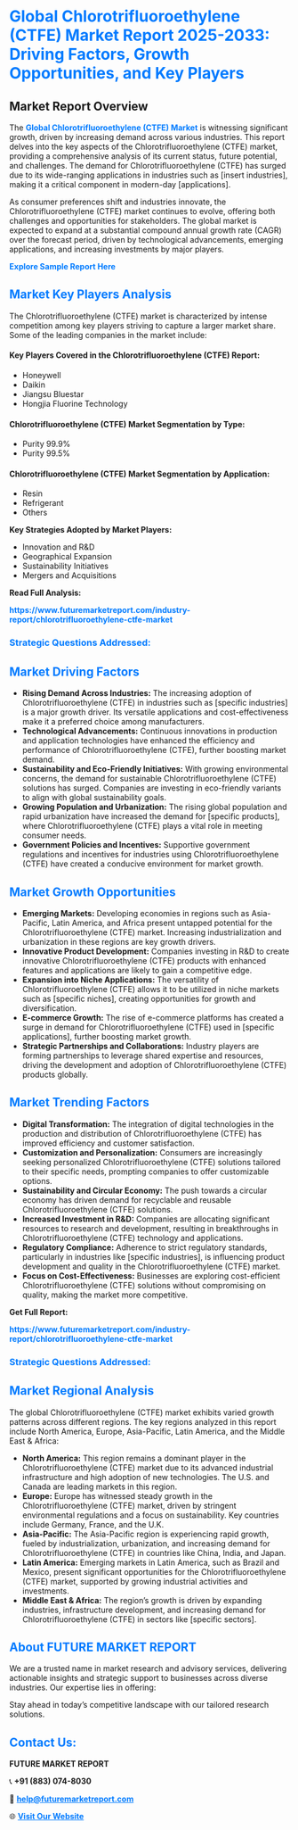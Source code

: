 <h1 style="color: #007BFF;">Global Chlorotrifluoroethylene (CTFE) Market Report 2025-2033: Driving Factors, Growth Opportunities, and Key Players</h1>

<section id="overview">
<h2>Market Report Overview</h2>
<p>The <a href="https://www.futuremarketreport.com/industry-report/chlorotrifluoroethylene-ctfe-market" style="color: #007BFF; text-decoration: none;"><strong>Global Chlorotrifluoroethylene (CTFE) Market</strong></a> is witnessing significant growth, driven by increasing demand across various industries. This report delves into the key aspects of the Chlorotrifluoroethylene (CTFE) market, providing a comprehensive analysis of its current status, future potential, and challenges. The demand for Chlorotrifluoroethylene (CTFE) has surged due to its wide-ranging applications in industries such as [insert industries], making it a critical component in modern-day [applications].</p>
<p>As consumer preferences shift and industries innovate, the Chlorotrifluoroethylene (CTFE) market continues to evolve, offering both challenges and opportunities for stakeholders. The global market is expected to expand at a substantial compound annual growth rate (CAGR) over the forecast period, driven by technological advancements, emerging applications, and increasing investments by major players.</p>
</section>

<section id="overview">
<p><a href="https://www.futuremarketreport.com/request-sample/reportId=60727" style="color: #007BFF; text-decoration: none;"><strong>Explore Sample Report Here</strong></a></p>
</section>

<section id="key-players">
<h2 style="color: #007BFF;">Market Key Players Analysis</h2>
<p>The Chlorotrifluoroethylene (CTFE) market is characterized by intense competition among key players striving to capture a larger market share. Some of the leading companies in the market include:</p>
<h4>Key Players Covered in the Chlorotrifluoroethylene (CTFE) Report:</h4>
<ul><li>Honeywell</li><li>Daikin</li><li>Jiangsu Bluestar</li><li>Hongjia Fluorine Technology</li></ul>
<h4>Chlorotrifluoroethylene (CTFE) Market Segmentation by Type:</h4>
<ul><li>Purity 99.9%</li><li>Purity 99.5%</li></ul>

<h4>Chlorotrifluoroethylene (CTFE) Market Segmentation by Application:</h4>
<ul><li>Resin</li><li>Refrigerant</li><li>Others</li></ul>
<p><strong>Key Strategies Adopted by Market Players:</strong></p>
<ul>
<li>Innovation and R&D</li>
<li>Geographical Expansion</li>
<li>Sustainability Initiatives</li>
<li>Mergers and Acquisitions</li>
</ul>
</section>

<section>
<p><strong>Read Full Analysis: </strong></p><a href="https://www.futuremarketreport.com/industry-report/chlorotrifluoroethylene-ctfe-market" style="color: #007BFF; text-decoration: none;"><strong>https://www.futuremarketreport.com/industry-report/chlorotrifluoroethylene-ctfe-market</strong></a>
<h3 style="color: #007BFF;">Strategic Questions Addressed:</h3>
</section>

<section id="driving-factors">
<h2 style="color: #007BFF;">Market Driving Factors</h2>
<ul>
<li><strong>Rising Demand Across Industries:</strong> The increasing adoption of Chlorotrifluoroethylene (CTFE) in industries such as [specific industries] is a major growth driver. Its versatile applications and cost-effectiveness make it a preferred choice among manufacturers.</li>
<li><strong>Technological Advancements:</strong> Continuous innovations in production and application technologies have enhanced the efficiency and performance of Chlorotrifluoroethylene (CTFE), further boosting market demand.</li>
<li><strong>Sustainability and Eco-Friendly Initiatives:</strong> With growing environmental concerns, the demand for sustainable Chlorotrifluoroethylene (CTFE) solutions has surged. Companies are investing in eco-friendly variants to align with global sustainability goals.</li>
<li><strong>Growing Population and Urbanization:</strong> The rising global population and rapid urbanization have increased the demand for [specific products], where Chlorotrifluoroethylene (CTFE) plays a vital role in meeting consumer needs.</li>
<li><strong>Government Policies and Incentives:</strong> Supportive government regulations and incentives for industries using Chlorotrifluoroethylene (CTFE) have created a conducive environment for market growth.</li>
</ul>
</section>

<section id="growth-opportunities">
<h2 style="color: #007BFF;">Market Growth Opportunities</h2>
<ul>
<li><strong>Emerging Markets:</strong> Developing economies in regions such as Asia-Pacific, Latin America, and Africa present untapped potential for the Chlorotrifluoroethylene (CTFE) market. Increasing industrialization and urbanization in these regions are key growth drivers.</li>
<li><strong>Innovative Product Development:</strong> Companies investing in R&D to create innovative Chlorotrifluoroethylene (CTFE) products with enhanced features and applications are likely to gain a competitive edge.</li>
<li><strong>Expansion into Niche Applications:</strong> The versatility of Chlorotrifluoroethylene (CTFE) allows it to be utilized in niche markets such as [specific niches], creating opportunities for growth and diversification.</li>
<li><strong>E-commerce Growth:</strong> The rise of e-commerce platforms has created a surge in demand for Chlorotrifluoroethylene (CTFE) used in [specific applications], further boosting market growth.</li>
<li><strong>Strategic Partnerships and Collaborations:</strong> Industry players are forming partnerships to leverage shared expertise and resources, driving the development and adoption of Chlorotrifluoroethylene (CTFE) products globally.</li>
</ul>
</section>

<section id="trending-factors">
<h2 style="color: #007BFF;">Market Trending Factors</h2>
<ul>
<li><strong>Digital Transformation:</strong> The integration of digital technologies in the production and distribution of Chlorotrifluoroethylene (CTFE) has improved efficiency and customer satisfaction.</li>
<li><strong>Customization and Personalization:</strong> Consumers are increasingly seeking personalized Chlorotrifluoroethylene (CTFE) solutions tailored to their specific needs, prompting companies to offer customizable options.</li>
<li><strong>Sustainability and Circular Economy:</strong> The push towards a circular economy has driven demand for recyclable and reusable Chlorotrifluoroethylene (CTFE) solutions.</li>
<li><strong>Increased Investment in R&D:</strong> Companies are allocating significant resources to research and development, resulting in breakthroughs in Chlorotrifluoroethylene (CTFE) technology and applications.</li>
<li><strong>Regulatory Compliance:</strong> Adherence to strict regulatory standards, particularly in industries like [specific industries], is influencing product development and quality in the Chlorotrifluoroethylene (CTFE) market.</li>
<li><strong>Focus on Cost-Effectiveness:</strong> Businesses are exploring cost-efficient Chlorotrifluoroethylene (CTFE) solutions without compromising on quality, making the market more competitive.</li>
</ul>
</section>

<section>
<p><strong>Get Full Report: </strong></p><a href="https://www.futuremarketreport.com/industry-report/chlorotrifluoroethylene-ctfe-market" style="color: #007BFF; text-decoration: none;"><strong>https://www.futuremarketreport.com/industry-report/chlorotrifluoroethylene-ctfe-market</strong></a>
<h3 style="color: #007BFF;">Strategic Questions Addressed:</h3>
</section>


<section id="regional-analysis">
<h2 style="color: #007BFF;">Market Regional Analysis</h2>
<p>The global Chlorotrifluoroethylene (CTFE) market exhibits varied growth patterns across different regions. The key regions analyzed in this report include North America, Europe, Asia-Pacific, Latin America, and the Middle East & Africa:</p>
<ul>
<li><strong>North America:</strong> This region remains a dominant player in the Chlorotrifluoroethylene (CTFE) market due to its advanced industrial infrastructure and high adoption of new technologies. The U.S. and Canada are leading markets in this region.</li>
<li><strong>Europe:</strong> Europe has witnessed steady growth in the Chlorotrifluoroethylene (CTFE) market, driven by stringent environmental regulations and a focus on sustainability. Key countries include Germany, France, and the U.K.</li>
<li><strong>Asia-Pacific:</strong> The Asia-Pacific region is experiencing rapid growth, fueled by industrialization, urbanization, and increasing demand for Chlorotrifluoroethylene (CTFE) in countries like China, India, and Japan.</li>
<li><strong>Latin America:</strong> Emerging markets in Latin America, such as Brazil and Mexico, present significant opportunities for the Chlorotrifluoroethylene (CTFE) market, supported by growing industrial activities and investments.</li>
<li><strong>Middle East & Africa:</strong> The region’s growth is driven by expanding industries, infrastructure development, and increasing demand for Chlorotrifluoroethylene (CTFE) in sectors like [specific sectors].</li>
</ul>
</section>

<footer>
<h2 style="color: #007BFF;">About FUTURE MARKET REPORT</h2>
<p>We are a trusted name in market research and advisory services, delivering actionable insights and strategic support to businesses across diverse industries. Our expertise lies in offering:</p>

<p>Stay ahead in today’s competitive landscape with our tailored research solutions.</p>

<h2 style="color: #007BFF;">Contact Us:</h2>
<p><strong>FUTURE MARKET REPORT</strong></p>
<p>📞 <strong>+91 (883) 074-8030</strong></p>
<p>📧 <strong><a href="mailto:help@futuremarketreport.com" style="color: #007BFF;">help@futuremarketreport.com</a></strong></p>
<p>🌐 <strong><a href="https://www.futuremarketreport.com/" style="color: #007BFF;">Visit Our Website</a></strong></p>
</footer>